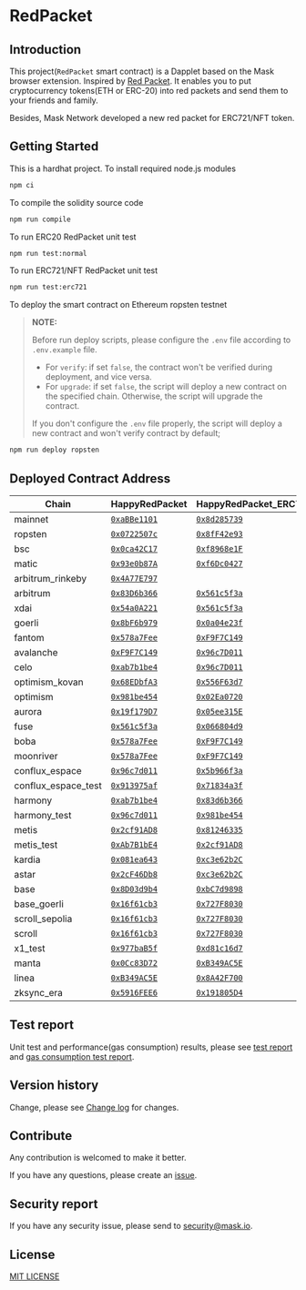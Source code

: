 # RedPacket

## Introduction

This project(`RedPacket` smart contract) is a Dapplet based on the Mask browser extension. Inspired by [Red Packet](https://en.wikipedia.org/wiki/Red_envelope). It enables you to put cryptocurrency tokens(ETH or ERC-20) into red packets and send them to your friends and family.

Besides, Mask Network developed a new red packet for ERC721/NFT token.

## Getting Started

This is a hardhat project. To install required node.js modules

```bash
npm ci
```

To compile the solidity source code

```bash
npm run compile
```

To run ERC20 RedPacket unit test

```bash
npm run test:normal
```

To run ERC721/NFT RedPacket unit test

```bash
npm run test:erc721
```

To deploy the smart contract on Ethereum ropsten testnet

> **NOTE:**
>
> Before run deploy scripts, please configure the `.env` file according to `.env.example` file.
>
> - For `verify`: if set `false`, the contract won't be verified during deployment, and vice versa.
> - For `upgrade`: if set `false`, the script will deploy a new contract on the specified chain. Otherwise, the script will upgrade the contract.
>
> If you don't configure the `.env` file properly, the script will deploy a new contract and won't verify contract by default;

```bash
npm run deploy ropsten
```

## Deployed Contract Address

<!-- begin RedPacket -->

| Chain               | HappyRedPacket                         | HappyRedPacket_ERC721                     |
| ------------------- | -------------------------------------- | ----------------------------------------- |
| mainnet             | [`0xaBBe1101`][rp-mainnet]             | [`0x8d285739`][rp721-mainnet]             |
| ropsten             | [`0x0722507c`][rp-ropsten]             | [`0x8fF42e93`][rp721-ropsten]             |
| bsc                 | [`0x0ca42C17`][rp-bsc]                 | [`0xf8968e1F`][rp721-bsc]                 |
| matic               | [`0x93e0b87A`][rp-matic]               | [`0xf6Dc0427`][rp721-matic]               |
| arbitrum_rinkeby    | [`0x4A77E797`][rp-arbitrum_rinkeby]    |                                           |
| arbitrum            | [`0x83D6b366`][rp-arbitrum]            | [`0x561c5f3a`][rp721-arbitrum]            |
| xdai                | [`0x54a0A221`][rp-xdai]                | [`0x561c5f3a`][rp721-xdai]                |
| goerli              | [`0x8bF6b979`][rp-goerli]              | [`0x0a04e23f`][rp721-goerli]              |
| fantom              | [`0x578a7Fee`][rp-fantom]              | [`0xF9F7C149`][rp721-fantom]              |
| avalanche           | [`0xF9F7C149`][rp-avalanche]           | [`0x96c7D011`][rp721-avalanche]           |
| celo                | [`0xab7b1be4`][rp-celo]                | [`0x96c7D011`][rp721-celo]                |
| optimism_kovan      | [`0x68EDbfA3`][rp-optimism_kovan]      | [`0x556F63d7`][rp721-optimism_kovan]      |
| optimism            | [`0x981be454`][rp-optimism]            | [`0x02Ea0720`][rp721-optimism]            |
| aurora              | [`0x19f179D7`][rp-aurora]              | [`0x05ee315E`][rp721-aurora]              |
| fuse                | [`0x561c5f3a`][rp-fuse]                | [`0x066804d9`][rp721-fuse]                |
| boba                | [`0x578a7Fee`][rp-boba]                | [`0xF9F7C149`][rp721-boba]                |
| moonriver           | [`0x578a7Fee`][rp-moonriver]           | [`0xF9F7C149`][rp721-moonriver]           |
| conflux_espace      | [`0x96c7d011`][rp-conflux_espace]      | [`0x5b966f3a`][rp721-conflux_espace]      |
| conflux_espace_test | [`0x913975af`][rp-conflux_espace_test] | [`0x71834a3f`][rp721-conflux_espace_test] |
| harmony             | [`0xab7b1be4`][rp-harmony]             | [`0x83d6b366`][rp721-harmony]             |
| harmony_test        | [`0x96c7d011`][rp-harmony_test]        | [`0x981be454`][rp721-harmony_test]        |
| metis               | [`0x2cf91AD8`][rp-metis]               | [`0x81246335`][rp721-metis]               |
| metis_test          | [`0xAb7B1bE4`][rp-metis_test]          | [`0x2cf91AD8`][rp721-metis_test]          |
| kardia              | [`0x081ea643`][rp-kardia]              | [`0xc3e62b2C`][rp721-kardia]              |
| astar               | [`0x2cF46Db8`][rp-astar]               | [`0xc3e62b2C`][rp721-astar]               |
| base                | [`0x8D03d9b4`][rp-base]                | [`0xbC7d9898`][rp721-base]                |
| base_goerli         | [`0x16f61cb3`][rp-base_goerli]         | [`0x727F8030`][rp721-base_goerli]         |
| scroll_sepolia      | [`0x16f61cb3`][rp-scroll_sepolia]      | [`0x727F8030`][rp721-scroll_sepolia]      |
| scroll              | [`0x16f61cb3`][rp-scroll]              | [`0x727F8030`][rp721-scroll]              |
| x1_test             | [`0x977baB5f`][rp-x1_test]             | [`0xd81c16d7`][rp721-x1_test]             |
| manta               | [`0x0Cc83D72`][rp-manta]               | [`0xB349AC5E`][rp721-manta]               |
| linea               | [`0xB349AC5E`][rp-linea]               | [`0x8A42F700`][rp721-linea]               |
| zksync_era          | [`0x5916FEE6`][rp-zksync_era]          | [`0x191805D4`][rp721-zksync_era]          |

[rp-mainnet]: https://etherscan.io/address/0xaBBe1101FD8fa5847c452A6D70C8655532B03C33
[rp-ropsten]: https://ropsten.etherscan.io/address/0x0722507c3b776A6B205946592016e358B0D34c3F
[rp-bsc]: https://bscscan.com/address/0x0ca42C178e14c618c81B8438043F27d9D38145f6
[rp-matic]: https://polygonscan.com/address/0x93e0b87A0aD0C991dc1B5176ddCD850c9a78aabb
[rp-arbitrum_rinkeby]: https://rinkeby-explorer.arbitrum.io/address/0x4A77E797031257db72F7D2C3Ec08a4FAc5c8CfE9
[rp-arbitrum]: https://explorer.arbitrum.io/address/0x83D6b366f21e413f214EB077D5378478e71a5eD2
[rp-xdai]: https://blockscout.com/xdai/mainnet/address/0x54a0A221C25Fc0a347EC929cFC5db0be17fA2a2B
[rp-goerli]: https://goerli.etherscan.io/address/0x8bF6b979286970860Adc75dc621cf1969b0bE66C
[rp-fantom]: https://ftmscan.com/address/0x578a7Fee5f0D8CEc7d00578Bf37374C5b95C4b98
[rp-avalanche]: https://snowtrace.io/address/0xF9F7C1496c21bC0180f4B64daBE0754ebFc8A8c0
[rp-celo]: https://explorer.celo.org/address/0xab7b1be4233a04e5c43a810e75657eced8e5463b
[rp-optimism_kovan]: https://kovan-optimistic.etherscan.io/address/0x68EDbfA3E564C987FaaAB54f4FD1E7567D4151Dd
[rp-optimism]: https://optimistic.etherscan.io/address/0x981be454a930479d92C91a0092D204b64845A5D6
[rp-aurora]: https://explorer.mainnet.aurora.dev/address/0x19f179D7e0D7d9F9d5386afFF64271D98A91615B
[rp-fuse]: https://explorer.fuse.io/address/0x561c5f3a19871ecb1273D6D8eCc276BeEDa5c8b4
[rp-boba]: https://blockexplorer.boba.network/address/0x578a7Fee5f0D8CEc7d00578Bf37374C5b95C4b98
[rp-moonriver]: https://moonriver.moonscan.io/address/0x578a7Fee5f0D8CEc7d00578Bf37374C5b95C4b98
[rp-conflux_espace]: https://evm.confluxscan.io/address/0x96c7d011cdfd467f551605f0f5fce279f86f4186
[rp-conflux_espace_test]: https://evmtestnet.confluxscan.io/address/0x913975af2bb8a6be4100d7dc5e9765b77f6a5d6c
[rp-harmony]: https://explorer.harmony.one/address/0xab7b1be4233a04e5c43a810e75657eced8e5463b
[rp-harmony_test]: https://explorer.pops.one/address/0x96c7d011cdfd467f551605f0f5fce279f86f4186
[rp-metis]: https://andromeda-explorer.metis.io/address/0x2cf91AD8C175305EBe6970Bd8f81231585EFbd77
[rp-metis_test]: https://stardust-explorer.metis.io/address/0xAb7B1bE4233A04e5C43a810E75657ECED8E5463B
[rp-kardia]: https://explorer.kardiachain.io/address/0x081ea6437E73F3b4504b131443309404a9bC2054
[rp-astar]: https://blockscout.com/astar/address/0x2cF46Db820e279c5fBF778367D49d9C931D54524
[rp-base]: https://basescan.org/address/0x8D03d9b43e98Cc2f790Be4E96503fD0CcFd04a2D
[rp-base_goerli]: https://goerli.basescan.org/address/0x16f61cb37169523635B6761f3C946892fb3c18fB
[rp-scroll_sepolia]: https://sepolia-blockscout.scroll.io/address/0x16f61cb37169523635B6761f3C946892fb3c18fB
[rp-scroll]: https://scrollscan.com/address/0x16f61cb37169523635B6761f3C946892fb3c18fB
[rp-x1_test]: https://okx.com/explorer/x1-test/address/0x977baB5f7e2cEd0C91fDA890Ed1DBDfD3Ee9AE81
[rp-manta]: https://pacific-explorer.manta.network/address/0x0Cc83D728CB8dDC5e0C9Aeec375cF08a68Ef9bDF
[rp-linea]: https://lineascan.build/address/0xB349AC5E5C037C2ecb2AE9fCDc8F122b5f384620
[rp-zksync_era]: https://explorer.zksync.io/address/0x5916FEE647A7f0aC234D6828Fe76636bd730B40A
[rp721-mainnet]: https://etherscan.io/address/0x8d285739523FC2Ac8eC9c9C229ee863C8C9bF8C8
[rp721-ropsten]: https://ropsten.etherscan.io/address/0x8fF42e93C19E44763FD1cD07b9E04d13bA07AD3f
[rp721-bsc]: https://bscscan.com/address/0xf8968e1Fcf1440Be5Cec7Bb495bcee79753d5E06
[rp721-matic]: https://polygonscan.com/address/0xf6Dc042717EF4C097348bE00f4BaE688dcaDD4eA
[rp721-arbitrum]: https://explorer.arbitrum.io/address/0x561c5f3a19871ecb1273D6D8eCc276BeEDa5c8b4
[rp721-xdai]: https://blockscout.com/xdai/mainnet/address/0x561c5f3a19871ecb1273D6D8eCc276BeEDa5c8b4
[rp721-goerli]: https://goerli.etherscan.io/address/0x0a04e23f95E9DB2Fe4C31252548F663fFe3AAe4d
[rp721-fantom]: https://ftmscan.com/address/0xF9F7C1496c21bC0180f4B64daBE0754ebFc8A8c0
[rp721-avalanche]: https://snowtrace.io/address/0x96c7D011cdFD467f551605f0f5Fce279F86F4186
[rp721-celo]: https://explorer.celo.org/address/0x96c7D011cdFD467f551605f0f5Fce279F86F4186
[rp721-optimism_kovan]: https://kovan-optimistic.etherscan.io/address/0x556F63d7467c729034585C3e50e54e582222b491
[rp721-optimism]: https://optimistic.etherscan.io/address/0x02Ea0720254F7fa4eca7d09A1b9C783F1020EbEF
[rp721-aurora]: https://explorer.mainnet.aurora.dev/address/0x05ee315E407C21a594f807D61d6CC11306D1F149
[rp721-fuse]: https://explorer.fuse.io/address/0x066804d9123bF2609Ed4A4a40b1177a9c5a9Ed51
[rp721-boba]: https://blockexplorer.boba.network/address/0xF9F7C1496c21bC0180f4B64daBE0754ebFc8A8c0
[rp721-moonriver]: https://moonriver.moonscan.io/address/0xF9F7C1496c21bC0180f4B64daBE0754ebFc8A8c0
[rp721-conflux_espace]: https://evm.confluxscan.io/address/0x5b966f3a32db9c180843bcb40267a66b73e4f022
[rp721-conflux_espace_test]: https://evmtestnet.confluxscan.io/address/0x71834a3fdea3e70f14a93ed85c6be70925d0cad9
[rp721-harmony]: https://explorer.harmony.one/address/0x83d6b366f21e413f214eb077d5378478e71a5ed2
[rp721-harmony_test]: https://explorer.pops.one/address/0x981be454a930479d92c91a0092d204b64845a5d6
[rp721-metis]: https://andromeda-explorer.metis.io/address/0x812463356F58fc8194645A1838ee6C52D8ca2D26
[rp721-metis_test]: https://stardust-explorer.metis.io/address/0x2cf91AD8C175305EBe6970Bd8f81231585EFbd77
[rp721-kardia]: https://explorer.kardiachain.io/address/0xc3e62b2CC70439C32a381Bfc056aCEd1d7162cef
[rp721-astar]: https://blockscout.com/astar/address/0xc3e62b2CC70439C32a381Bfc056aCEd1d7162cef
[rp721-base]: https://basescan.org/address/0xbC7d98985966f56A66B0cB5F23d865676dc2ac84
[rp721-base_goerli]: https://goerli.basescan.org/address/0x727F8030964CCEC6B0E344399c8d8E2B4C837351
[rp721-scroll_sepolia]: https://sepolia-blockscout.scroll.io/address/0x727F8030964CCEC6B0E344399c8d8E2B4C837351
[rp721-scroll]: https://scrollscan.com/address/0x727F8030964CCEC6B0E344399c8d8E2B4C837351
[rp721-x1_test]: https://okx.com/explorer/x1-test/address/0xd81c16d71432d7df04575ffe9fed76f837fea0cc
[rp721-manta]: https://pacific-explorer.manta.network/address/0xB349AC5E5C037C2ecb2AE9fCDc8F122b5f384620
[rp721-linea]: https://lineascan.build/address/0x8A42F70047a99298822dD1dbA34b454fc49913F2
[rp721-zksync_era]: https://explorer.zksync.io/address/0x191805D475ea34B9FF941cf9be615FD87997cC5A

<!-- end RedPacket -->

## Test report

Unit test and performance(gas consumption) results, please see [test report](docs/test_report.txt) and [gas consumption test report](docs/performance_test.txt).

## Version history

Change, please see [Change log](docs/CHANGELOG.md) for changes.

## Contribute

Any contribution is welcomed to make it better.

If you have any questions, please create an [issue](https://github.com/DimensionDev/RedPacket/issues).

## Security report

If you have any security issue, please send to <security@mask.io>.

## License

[MIT LICENSE](LICENSE)
